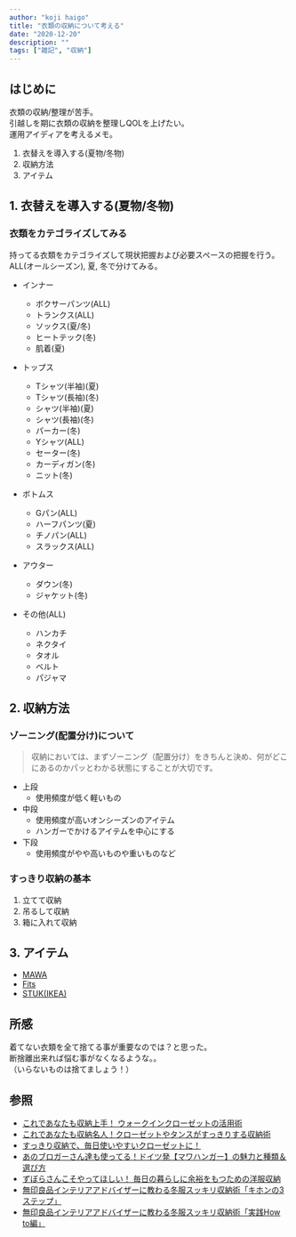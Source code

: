 ```yaml
---
author: "koji haigo"
title: "衣類の収納について考える"
date: "2020-12-20"
description: ""
tags: ["雑記", "収納"]
---
```


## はじめに

衣類の収納/整理が苦手。  
引越しを期に衣類の収納を整理しQOLを上げたい。  
運用アイディアを考えるメモ。  

1. 衣替えを導入する(夏物/冬物)
2. 収納方法
3. アイテム

## 1. 衣替えを導入する(夏物/冬物)

### 衣類をカテゴライズしてみる

持ってる衣類をカテゴライズして現状把握および必要スペースの把握を行う。  
ALL(オールシーズン), 夏, 冬で分けてみる。

- インナー
  - ボクサーパンツ(ALL)
  - トランクス(ALL)
  - ソックス(夏/冬)
  - ヒートテック(冬)
  - 肌着(夏)

- トップス
  - Tシャツ(半袖)(夏) 
  - Tシャツ(長袖)(冬) 
  - シャツ(半袖)(夏)
  - シャツ(長袖)(冬)
  - パーカー(冬)
  - Yシャツ(ALL)
  - セーター(冬)
  - カーディガン(冬)
  - ニット(冬)

- ボトムス
  - Gパン(ALL)
  - ハーフパンツ(夏)
  - チノパン(ALL)
  - スラックス(ALL)

- アウター
  - ダウン(冬)
  - ジャケット(冬)

- その他(ALL)
  - ハンカチ
  - ネクタイ
  - タオル
  - ベルト
  - パジャマ

## 2. 収納方法

### ゾーニング(配置分け)について

> 収納においては、まずゾーニング（配置分け）をきちんと決め、何がどこにあるのかパッとわかる状態にすることが大切です。

- 上段
  - 使用頻度が低く軽いもの
- 中段
  - 使用頻度が高いオンシーズンのアイテム
  - ハンガーでかけるアイテムを中心にする
- 下段
  - 使用頻度がやや高いものや重いものなど

### すっきり収納の基本

1. 立てて収納
2. 吊るして収納
3. 箱に入れて収納

## 3. アイテム

- [MAWA](https://www.mawa-shop.jp/)
- [Fits](https://www.tenmafitsworld.com/?fil=%7B%22pr%22%3A%7B%22U1320Q%22%3A%7B%22clk%22%3A%22fdc134ab0d03e7f24dc9d8514ee7f4c1%22%2C%22ym%22%3A%22202012%22%7D%7D%7D)
- [STUK(IKEA)](https://www.ikea.com/jp/ja/cat/stuk-series-41278/)

## 所感

着てない衣類を全て捨てる事が重要なのでは？と思った。  
断捨離出来れば悩む事がなくなるような。。  
（いらないものは捨てましょう！）

## 参照

- [これであなたも収納上手！ ウォークインクローゼットの活用術](https://mitsui-mall.com/article/722.html)
- [これであなたも収納名人！クローゼットやタンスがすっきりする収納術](https://kinarino.jp/cat6-%E3%83%A9%E3%82%A4%E3%83%95%E3%82%B9%E3%82%BF%E3%82%A4%E3%83%AB/10303-%E3%81%93%E3%82%8C%E3%81%A7%E3%81%82%E3%81%AA%E3%81%9F%E3%82%82%E5%8F%8E%E7%B4%8D%E5%90%8D%E4%BA%BA%EF%BC%81%E3%82%AF%E3%83%AD%E3%83%BC%E3%82%BC%E3%83%83%E3%83%88%E3%82%84%E3%82%BF%E3%83%B3%E3%82%B9%E3%81%8C%E3%81%99%E3%81%A3%E3%81%8D%E3%82%8A%E3%81%99%E3%82%8B%E5%8F%8E%E7%B4%8D%E8%A1%93)
- [すっきり収納で、毎日使いやすいクローゼットに！](https://kinarino.jp/cat6-%E3%83%A9%E3%82%A4%E3%83%95%E3%82%B9%E3%82%BF%E3%82%A4%E3%83%AB/24091-%E4%BD%95%E3%81%A8%E3%81%AA%E3%81%8F%E6%8A%BC%E3%81%97%E8%BE%BC%E3%82%93%E3%81%A7%E3%81%AA%E3%81%84%EF%BC%9F%E3%80%8C%E3%82%AF%E3%83%AD%E3%83%BC%E3%82%BC%E3%83%83%E3%83%88%E5%8F%8E%E7%B4%8D%E3%81%AE%E3%82%B3%E3%83%84%E3%83%BB%E5%8F%8E%E7%B4%8D%E3%82%A2%E3%82%A4%E3%83%87%E3%82%A2%E3%80%8D%E3%82%92%E3%81%94%E7%B4%B9%E4%BB%8B%EF%BC%81)
- [あのブロガーさん達も使ってる！ドイツ発【マワハンガー】の魅力と種類＆選び方](https://kinarino.jp/cat2-%E7%94%9F%E6%B4%BB%E9%9B%91%E8%B2%A8/32563-%E3%81%82%E3%81%AE%E3%83%96%E3%83%AD%E3%82%AC%E3%83%BC%E3%81%95%E3%82%93%E9%81%94%E3%82%82%E4%BD%BF%E3%81%A3%E3%81%A6%E3%82%8B%EF%BC%81%E3%83%89%E3%82%A4%E3%83%84%E7%99%BA%E3%80%90%E3%83%9E%E3%83%AF%E3%83%8F%E3%83%B3%E3%82%AC%E3%83%BC%E3%80%91%E3%81%AE%E9%AD%85%E5%8A%9B%E3%81%A8%E7%A8%AE%E9%A1%9E%EF%BC%86%E9%81%B8%E3%81%B3%E6%96%B9)
- [ずぼらさんこそやってほしい！ 毎日の暮らしに余裕をもつための洋服収納](https://www.nissen.co.jp/s/smileland/colorear/article/health/18101601/)
- [無印良品インテリアアドバイザーに教わる冬服スッキリ収納術「キホンの3ステップ」](https://www.roomie.jp/2018/01/410544/)
- [無印良品インテリアアドバイザーに教わる冬服スッキリ収納術「実践How to編」](https://www.roomie.jp/2018/01/411617/)
